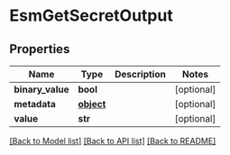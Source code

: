 # EsmGetSecretOutput

## Properties
Name | Type | Description | Notes
------------ | ------------- | ------------- | -------------
**binary_value** | **bool** |  | [optional] 
**metadata** | [**object**](.md) |  | [optional] 
**value** | **str** |  | [optional] 

[[Back to Model list]](../README.md#documentation-for-models) [[Back to API list]](../README.md#documentation-for-api-endpoints) [[Back to README]](../README.md)


